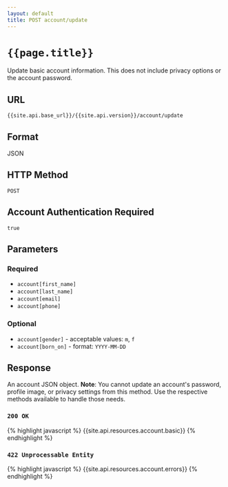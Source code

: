 ```yaml
---
layout: default
title: POST account/update
---
```

# `{{page.title}}`

Update basic account information.  This does not include privacy options or the account password.

## URL

`{{site.api.base_url}}/{{site.api.version}}/account/update`

## Format

JSON

## HTTP Method

`POST`

## Account Authentication Required

`true`
## Parameters

### Required

* `account[first_name]`
* `account[last_name]`
* `account[email]`
* `account[phone]`

### Optional

* `account[gender]` - acceptable values: `m`, `f`
* `account[born_on]` - format: `YYYY-MM-DD`

## Response

An account JSON object.  **Note**: You cannot update an account's password, profile image, or privacy settings from this method.  Use the respective methods available to handle those needs.

### `200 OK`

{% highlight javascript %}
{{site.api.resources.account.basic}}
{% endhighlight %}

### `422 Unprocessable Entity`

{% highlight javascript %}
{{site.api.resources.account.errors}}
{% endhighlight %}
